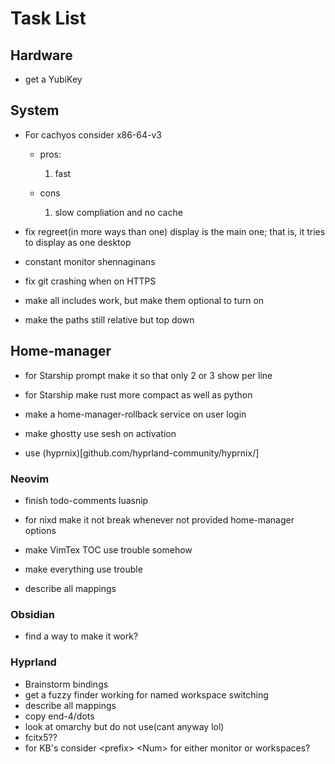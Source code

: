 # Task List

## Hardware

- get a YubiKey

## System

- For cachyos consider x86-64-v3

  - pros:

    1. fast

  - cons

    1. slow compliation and no cache

- fix regreet(in more ways than one) display is the main one; that is, it tries
  to display as one desktop

- constant monitor shennaginans

- fix git crashing when on HTTPS

- make all includes work, but make them optional to turn on

- make the paths still relative but top down

## Home-manager

- for Starship prompt make it so that only 2 or 3 show per line

- for Starship make rust more compact as well as python

- make a home-manager-rollback service on user login

- make ghostty use sesh on activation

- use (hyprnix)[github.com/hyprland-community/hyprnix/]

### Neovim

- finish todo-comments luasnip

- for nixd make it not break whenever not provided home-manager options

- make VimTex TOC use trouble somehow

- make everything use trouble

- describe all mappings

### Obsidian

- find a way to make it work?

### Hyprland

- Brainstorm bindings
- get a fuzzy finder working for named workspace switching
- describe all mappings
- copy end-4/dots
- look at omarchy but do not use(cant anyway lol)
- fcitx5??
- for KB's consider \<prefix> \<Num> for either monitor or workspaces?
